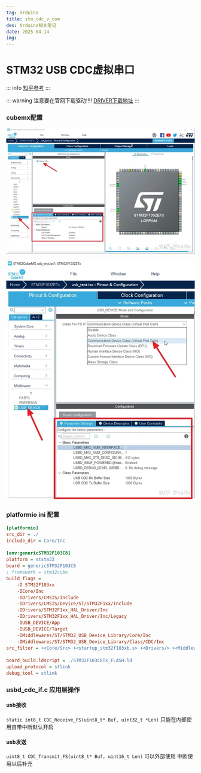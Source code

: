 ```yaml
---
tag: arduino
title: stm_cdc_v_com
des: Arduino相关笔记
date: 2025-04-14
img: 
---
```


# STM32 USB CDC虚拟串口
::: info
[知乎参考](https://zhuanlan.zhihu.com/p/371849774?utm_id=0)
:::

::: warning
注意要在官网下载驱动!!!! [DRIVER下载地址](https://www.stmcu.com.cn/Designresource/detail/firmware_software/709654)
:::

### cubemx配置

![img](./img/cdc01.webp)


![img](./img/cdc02.webp)

### platformio ini 配置

```ini
[platformio]
src_dir = ./
include_dir = Core/Inc

[env:genericSTM32F103C8]
platform = ststm32
board = genericSTM32F103C8
; framework = stm32cube
build_flags = 
	-D STM32F103xx
	-ICore/Inc
	-IDrivers/CMSIS/Include
	-IDrivers/CMSIS/Device/ST/STM32F1xx/Include
	-IDrivers/STM32F1xx_HAL_Driver/Inc
	-IDrivers/STM32F1xx_HAL_Driver/Inc/Legacy
	-IUSB_DEVICE/App
	-IUSB_DEVICE/Target 
	-IMiddlewares/ST/STM32_USB_Device_Library/Core/Inc
	-IMiddlewares/ST/STM32_USB_Device_Library/Class/CDC/Inc
src_filter = +<Core/Src> +<startup_stm32f103xb.s> +<Drivers/> +<Middlewares/>+<USB_DEVICE/>

board_build.ldscript = ./STM32F103C8Tx_FLASH.ld
upload_protocol = stlink 
debug_tool = stlink
```


### usbd_cdc_if.c 应用层操作

#### usb接收
`static int8_t CDC_Receive_FS(uint8_t* Buf, uint32_t *Len)` 
只能在内部使用自带中断默认开启

#### usb发送
`uint8_t CDC_Transmit_FS(uint8_t* Buf, uint16_t Len)`
可以外部使用 
中断使用以后补充






